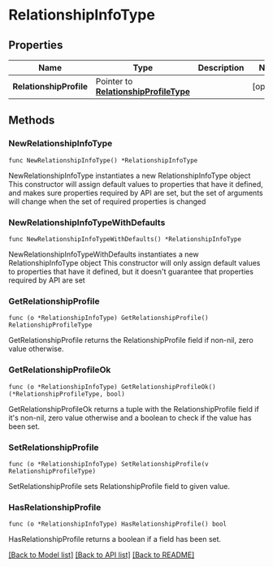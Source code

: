 # RelationshipInfoType

## Properties

Name | Type | Description | Notes
------------ | ------------- | ------------- | -------------
**RelationshipProfile** | Pointer to [**RelationshipProfileType**](RelationshipProfileType.md) |  | [optional] 

## Methods

### NewRelationshipInfoType

`func NewRelationshipInfoType() *RelationshipInfoType`

NewRelationshipInfoType instantiates a new RelationshipInfoType object
This constructor will assign default values to properties that have it defined,
and makes sure properties required by API are set, but the set of arguments
will change when the set of required properties is changed

### NewRelationshipInfoTypeWithDefaults

`func NewRelationshipInfoTypeWithDefaults() *RelationshipInfoType`

NewRelationshipInfoTypeWithDefaults instantiates a new RelationshipInfoType object
This constructor will only assign default values to properties that have it defined,
but it doesn't guarantee that properties required by API are set

### GetRelationshipProfile

`func (o *RelationshipInfoType) GetRelationshipProfile() RelationshipProfileType`

GetRelationshipProfile returns the RelationshipProfile field if non-nil, zero value otherwise.

### GetRelationshipProfileOk

`func (o *RelationshipInfoType) GetRelationshipProfileOk() (*RelationshipProfileType, bool)`

GetRelationshipProfileOk returns a tuple with the RelationshipProfile field if it's non-nil, zero value otherwise
and a boolean to check if the value has been set.

### SetRelationshipProfile

`func (o *RelationshipInfoType) SetRelationshipProfile(v RelationshipProfileType)`

SetRelationshipProfile sets RelationshipProfile field to given value.

### HasRelationshipProfile

`func (o *RelationshipInfoType) HasRelationshipProfile() bool`

HasRelationshipProfile returns a boolean if a field has been set.


[[Back to Model list]](../README.md#documentation-for-models) [[Back to API list]](../README.md#documentation-for-api-endpoints) [[Back to README]](../README.md)


